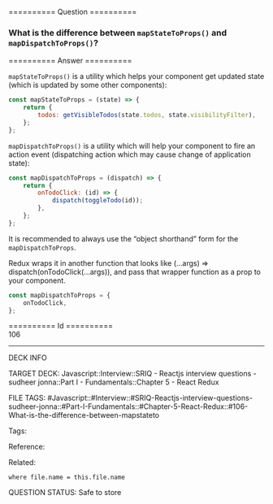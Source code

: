 ========== Question ==========  

### What is the difference between `mapStateToProps()` and `mapDispatchToProps()`?  

========== Answer ==========  

`mapStateToProps()` is a utility which helps your component get updated state (which is updated by some other components):

```javascript
const mapStateToProps = (state) => {
    return {
        todos: getVisibleTodos(state.todos, state.visibilityFilter),
    };
};
```

`mapDispatchToProps()` is a utility which will help your component to fire an action event (dispatching action which may cause change of application state):

```javascript
const mapDispatchToProps = (dispatch) => {
    return {
        onTodoClick: (id) => {
            dispatch(toggleTodo(id));
        },
    };
};
```

It is recommended to always use the “object shorthand” form for the `mapDispatchToProps`.

Redux wraps it in another function that looks like (…args) => dispatch(onTodoClick(…args)), and pass that wrapper function as a prop to your component.

```javascript
const mapDispatchToProps = {
    onTodoClick,
};
```

========== Id ==========  
106

---

DECK INFO

TARGET DECK: Javascript::Interview::SRIQ - Reactjs interview questions - sudheer jonna::Part I - Fundamentals::Chapter 5 - React Redux

FILE TAGS: #Javascript::#Interview::#SRIQ-Reactjs-interview-questions-sudheer-jonna::#Part-I-Fundamentals::#Chapter-5-React-Redux::#106-What-is-the-difference-between-mapstateto

Tags:

Reference:

Related:

```dataview
where file.name = this.file.name
```
QUESTION STATUS: Safe to store
